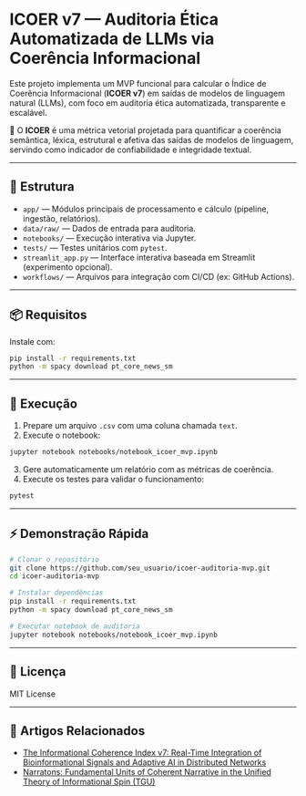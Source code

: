 # ICOER v7 — Auditoria Ética Automatizada de LLMs via Coerência Informacional

Este projeto implementa um MVP funcional para calcular o Índice de Coerência Informacional (**ICOER v7**) em saídas de modelos de linguagem natural (LLMs), com foco em auditoria ética automatizada, transparente e escalável.

🔎 O **ICOER** é uma métrica vetorial projetada para quantificar a coerência semântica, léxica, estrutural e afetiva das saídas de modelos de linguagem, servindo como indicador de confiabilidade e integridade textual.

---

## 📁 Estrutura

- `app/` — Módulos principais de processamento e cálculo (pipeline, ingestão, relatórios).
- `data/raw/` — Dados de entrada para auditoria.
- `notebooks/` — Execução interativa via Jupyter.
- `tests/` — Testes unitários com `pytest`.
- `streamlit_app.py` — Interface interativa baseada em Streamlit (experimento opcional).
- `workflows/` — Arquivos para integração com CI/CD (ex: GitHub Actions).

---

## 📦 Requisitos

Instale com:

```bash
pip install -r requirements.txt
python -m spacy download pt_core_news_sm
```

---

## 🚀 Execução

1. Prepare um arquivo `.csv` com uma coluna chamada `text`.
2. Execute o notebook:

```bash
jupyter notebook notebooks/notebook_icoer_mvp.ipynb
```

3. Gere automaticamente um relatório com as métricas de coerência.
4. Execute os testes para validar o funcionamento:

```bash
pytest
```

---

## ⚡ Demonstração Rápida

```bash
# Clonar o repositório
git clone https://github.com/seu_usuario/icoer-auditoria-mvp.git
cd icoer-auditoria-mvp

# Instalar dependências
pip install -r requirements.txt
python -m spacy download pt_core_news_sm

# Executar notebook de auditoria
jupyter notebook notebooks/notebook_icoer_mvp.ipynb
```

---

## 📄 Licença

MIT License

---

## 🔗 Artigos Relacionados

- [The Informational Coherence Index v7: Real-Time Integration of Bioinformational Signals and Adaptive AI in Distributed Networks](https://doi.org/10.5281/zenodo.15848219)
- [Narratons: Fundamental Units of Coherent Narrative in the Unified Theory of Informational Spin (TGU)](https://doi.org/10.5281/zenodo.15832649)

